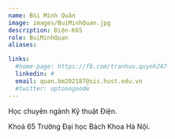 ```yaml
---
name: Bùi Minh Quân
image: images/BuiMinhQuan.jpg
description: Điện-K65
role: BuiMinhQuan
aliases:

links:
  #home-page: https://fb.com/tranhuu.quynh247
  linkedin: #
  email: quan.bm202187@sis.hust.edu.vn
  #twitter: uptonogoode
---
```


Học chuyên ngành Kỹ thuật Điện.

Khoá 65 Trường Đại học Bách Khoa Hà Nội.
